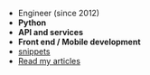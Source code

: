 - Engineer (since 2012)
- **Python**
- **API and services**
- **Front end / Mobile development**
- [snippets](https://gist.github.com/a1k89)
- [Read my articles](https://github.com/a1k89/blog/wiki)
